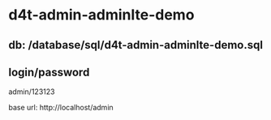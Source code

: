 # d4t-admin-adminlte-demo

## db: /database/sql/d4t-admin-adminlte-demo.sql

## login/password
admin/123123

base url: http://localhost/admin